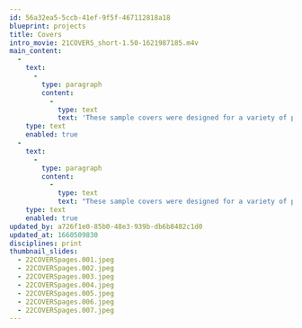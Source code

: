 ```yaml
---
id: 56a32ea5-5ccb-41ef-9f5f-467112818a18
blueprint: projects
title: Covers
intro_movie: 21COVERS_short-1.50-1621987185.m4v
main_content:
  -
    text:
      -
        type: paragraph
        content:
          -
            type: text
            text: 'These sample covers were designed for a variety of published books, magazines, brochures, and other printed matter. '
    type: text
    enabled: true
  -
    text:
      -
        type: paragraph
        content:
          -
            type: text
            text: "These sample covers were designed for a variety of published books, magazines, brochures, and other printed matter.\_These projects started during the early part of Tom’s career\_(since 1968)\_and continued throughout his career as a practical designer\_while teaching as part of his freelance design work, especially for Houghton Mifflin Publishers in Boston, MA."
    type: text
    enabled: true
updated_by: a726f1e0-85b0-48e3-939b-db6b8482c1d0
updated_at: 1660509830
disciplines: print
thumbnail_slides:
  - 22COVERSpages.001.jpeg
  - 22COVERSpages.002.jpeg
  - 22COVERSpages.003.jpeg
  - 22COVERSpages.004.jpeg
  - 22COVERSpages.005.jpeg
  - 22COVERSpages.006.jpeg
  - 22COVERSpages.007.jpeg
---
```

